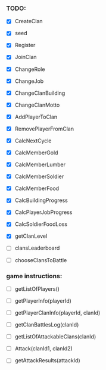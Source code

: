 ### TODO:

- [x] CreateClan
- [x] seed
- [x] Register
- [x] JoinClan
- [x] ChangeRole
- [x] ChangeJob
- [x] ChangeClanBuilding
- [x] ChangeClanMotto
- [x] AddPlayerToClan
- [x] RemovePlayerFromClan

- [x] CalcNextCycle
- [x] CalcMemberGold
- [x] CalcMemberLumber
- [x] CalcMemberSoldier
- [x] CalcMemberFood
- [x] CalcBuildingProgress
- [x] CalcPlayerJobProgress
- [x] CalcSoldierFoodLoss
- [x] getClanLevel

- [ ] clansLeaderboard

- [ ] chooseClansToBattle

### game instructions:

- [ ] getListOfPlayers()
- [ ] getPlayerInfo(playerId)
- [ ] getPlayerClanInfo(playerId, clanId)
- [ ] getClanBattlesLog(clanId)

- [ ] getListOfAttackableClans(clanId)
- [ ] Attack(clanId1, clanId2)
- [ ] getAttackResults(attackId)